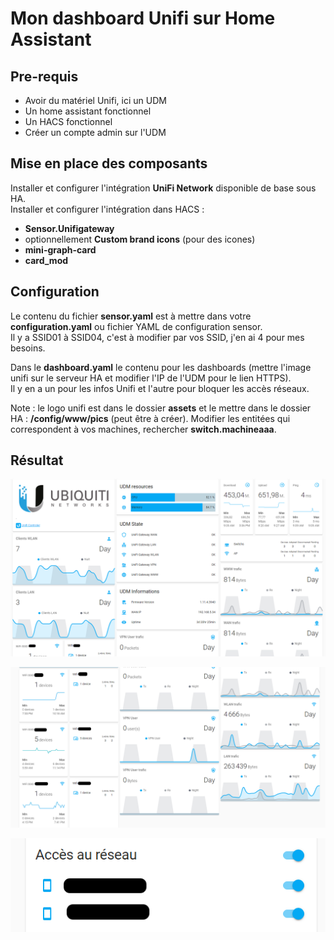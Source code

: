 # Mon dashboard Unifi sur Home Assistant

## Pre-requis

- Avoir du matériel Unifi, ici un UDM
- Un home assistant fonctionnel
- Un HACS fonctionnel
- Créer un compte admin sur l'UDM 

## Mise en place des composants

Installer et configurer l'intégration **UniFi Network** disponible de base sous HA.  
Installer et configurer l'intégration dans HACS :  

  - **Sensor.Unifigateway** 
  - optionnellement **Custom brand icons** (pour des icones)
  - **mini-graph-card**
  - **card_mod**


## Configuration

Le contenu du fichier **sensor.yaml** est à mettre dans votre **configuration.yaml** ou fichier YAML de configuration sensor.  
Il y a SSID01 à SSID04, c'est à modifier par vos SSID, j'en ai 4 pour mes besoins.  
  
    
Dans le **dashboard.yaml** le contenu pour les dashboards (mettre l'image unifi sur le serveur HA et modifier l'IP de l'UDM pour le lien HTTPS).  
Il y en a un pour les infos Unifi et l'autre pour bloquer les accès réseaux.  

Note : le logo unifi est dans le dossier **assets** et le mettre dans le dossier HA : **/config/www/pics** (peut être à créer).
Modifier les entitées qui correspondent à vos machines, rechercher **switch.machineaaa**.

## Résultat
![Image1](./screenshots/01.png)



![Image2](./screenshots/02.png)

![Image3](./screenshots/03.png)
